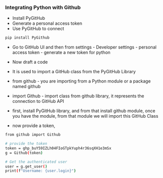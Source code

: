 ### Integrating Python with Github
- Install PyGitHub
- Generate a personal access token
- Use PyGitHub to connect

```sh
pip install PyGithub
```

- Go to GitHub UI and then from settings - Developer settings - personal access token - generate a new token for python
- Now draft a code
- It is used to import a GitHub class from the PyGitHub Library 
- from github - you are importing from a Python module or a package named github
- import Github - import class from github library, it represents the connection to GitHub API

- first, install PyGitHub library, and from that install github module, once you have the module, from that module we will import this GitHub Class
- now provide a token,

```sh
from github import Github

# provide the token
token = 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
g = Github(token)

# Get the authenticated user
user = g.get_user()
print(f"Username: {user.login}")
```
